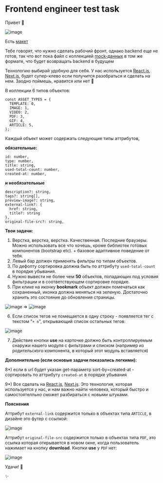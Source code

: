 # Frontend engineer test task

Привет 👋

![image](https://user-images.githubusercontent.com/22681040/112503899-faa8af80-8d93-11eb-8116-1c489ce3b3b9.png)

Есть [макет](https://www.figma.com/file/k86W4boGZSWs2YRwezOCrC/Digisol-Test-Task-2022?node-id=0%3A1)

Тебе говорят, что нужно сделать рабочий фронт, однако backend еще не готов, так что вот пока файл с коллекцией [mock-данных](https://github.com/DigisolAgency/test-task/blob/master/data.json) в том же формате, что будет возвращать backend в будущем

Технологию выбирай удобную для себя. У нас используется [React.js](https://reactjs.org/), [Next.js](https://nextjs.org/), будет супер-клево если получится разобраться и сделать на нем. Заодно поймешь, нравится или нет 🙂

В коллекции 6 типов объектов:

```
const ASSET_TYPES = {
  TEMPLATE: 0,
  IMAGE: 1,
  VIDEO: 2,
  PDF: 3,
  GIF: 4,
  ARTICLE: 5,
};
```

Каждый объект может содержать следующие типы аттрибутов,

**обязательные:**

```
id: number,
type: number,
title: string,
used-total-count: number,
created-at: number,
```
**и необязательные**

```
description?: string,
tags?: string[],
preview-image?: string,
external-link?: { 
  href: string, 
  title?: string 
},
original-file-src?: string,
```

**Твои задачи:**

1) Верстка, верстка, верстка. Качественная. Последние браузеры. Можно использовать все что хочешь, кроме библиотек готовых компонентов (bootstrap etc). + базовое адаптивное поведение от тебя.
2) Левый бар должен применять фильтры по типам объектов.
3) По дефолту сортировка должна быть по аттрибуту `used-total-count` в порядке убывания.
4) Нужно вывести не более чем **50** объектов, попадающих под условия фильтрации и в соответствующем сортировке порядке.
5) При клике на иконку **bookmark** объект должен помечаться как сохраненный, иконка должна меняться на зеленую. Достаточно хранить это состояние до обновления страницы.

![image](https://user-images.githubusercontent.com/22681040/112619215-b79c1a00-8e2f-11eb-9788-88c90c6da57e.png)
 => ![image](https://user-images.githubusercontent.com/22681040/112619263-c7b3f980-8e2f-11eb-8fec-91d50c8b0495.png)

6) Если список тегов не помещается в одну строку - появляется тег с текстом "`+ n`", открывающий список остальных тегов: 

![image](https://user-images.githubusercontent.com/22681040/112619170-ae12b200-8e2f-11eb-956d-020e5f2c4e27.png)

7) Действие кнопки **use** на карточке должно быть контроллируемым снаружи нашего модуля с фильтрами и списком (например из родительского компонента, в который этот модуль вставляется)


**Дополнительно (если основые задачи показались легкими):**

8*) если в url будет указан get-параметр sort-by=created-at - сортировать по аттрибуту `created-at` в порядке убывания

9*) Все сделать на [React.js](https://reactjs.org/), [Next.js](https://nextjs.org/). Это технология, которая используется у нас, и нам важно найти человека, который быстро и самостоятелльно сможет разбираться с новыми штуками.

**Пояснения**

Аттрибут `external-link` содержится только в объектах типа `ARTICLE`, в дизайне это футер с ссылкой:

![image](https://user-images.githubusercontent.com/22681040/112619096-91767a00-8e2f-11eb-83ef-c1aecd100ed6.png)



Аттрибут `original-file-src` содержится только в объектах типа `PDF`, это ссылка которая открывается в новом окне, когда пользователь нажимает на кнопку **download**. Кнопки **use** у `PDF` нет:

![image](https://user-images.githubusercontent.com/22681040/112619124-9f2bff80-8e2f-11eb-9548-b0d51678db42.png)


Удачи! 💪

✨